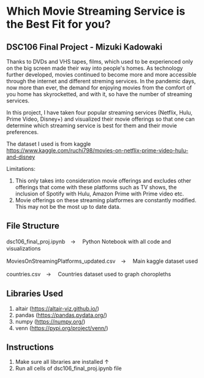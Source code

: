 # Which Movie Streaming Service is the Best Fit for you?
## DSC106 Final Project - Mizuki Kadowaki 
Thanks to DVDs and VHS tapes, films, which used to be experienced only on the big screen made their way into people's homes. 
As technology further developed, movies continued to become more and more accessible through the internet and different streming services.
In the pandemic days, now more than ever, the demand for enjoying movies from the comfort of you home has skyrocketted, and with it, so have the number of streaming services. 

In this project, I have taken four popular streaming services (Netflix, Hulu, Prime Video, Disney+) and visualized their movie offerings so that one can determine which streaming service is best for them and their movie preferences.

The dataset I used is from kaggle https://www.kaggle.com/ruchi798/movies-on-netflix-prime-video-hulu-and-disney

Limitations:
1. This only takes into consideration movie offerings and excludes other offerings that come with these platforms such as TV shows, the inclusion of Spotify with Hulu, Amazon Prime with Prime video etc. 
2. Movie offerings on these streaming platformes are constantly modified. This may not be the most up to date data. 

## File Structure
dsc106_final_proj.ipynb　→　 Python Notebook with all code and visualizations 

MoviesOnStreamingPlatforms_updated.csv　→　 Main kaggle dataset used

countries.csv　→　 Countries dataset used to graph choropleths

## Libraries Used
1. altair (https://altair-viz.github.io/)
2. pandas (https://pandas.pydata.org/)
3. numpy (https://numpy.org/)
4. venn (https://pypi.org/project/venn/)

## Instructions
1. Make sure all libraries are installed ↑
2. Run all cells of dsc106_final_proj.ipynb file 


